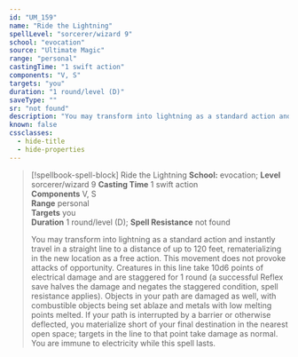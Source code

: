 ```yaml
---
id: "UM_159"
name: "Ride the Lightning"
spellLevel: "sorcerer/wizard 9"
school: "evocation"
source: "Ultimate Magic"
range: "personal"
castingTime: "1 swift action"
components: "V, S"
targets: "you"
duration: "1 round/level (D)"
saveType: ""
sr: "not found"
description: "You may transform into lightning as a standard action and instantly travel in a straight line to a distance of up to 120 feet, rematerializing in the new location as a free action. This movement does not provoke attacks of opportunity. Creatures in this line take 10d6 points of electrical damage and are staggered for 1 round (a successful Reflex save halves the damage and negates the staggered condition, spell resistance applies).  Objects in your path are damaged as well, with combustible objects being set ablaze and metals with low melting points melted. If your path is interrupted by a barrier or otherwise deflected, you materialize short of your final destination in the nearest open space; targets in the line to that point take damage as normal. You are immune to electricity while this spell lasts."
known: false
cssclasses:
  - hide-title
  - hide-properties
---
```


> [!spellbook-spell-block] Ride the Lightning
> **School:** evocation; **Level** sorcerer/wizard 9
> **Casting Time** 1 swift action  
> **Components** V, S  
> **Range** personal  
> **Targets** you  
> **Duration** 1 round/level (D); **Spell Resistance** not found
> 
> You may transform into lightning as a standard action and instantly travel in a straight line to a distance of up to 120 feet, rematerializing in the new location as a free action. This movement does not provoke attacks of opportunity. Creatures in this line take 10d6 points of electrical damage and are staggered for 1 round (a successful Reflex save halves the damage and negates the staggered condition, spell resistance applies).  Objects in your path are damaged as well, with combustible objects being set ablaze and metals with low melting points melted. If your path is interrupted by a barrier or otherwise deflected, you materialize short of your final destination in the nearest open space; targets in the line to that point take damage as normal. You are immune to electricity while this spell lasts.